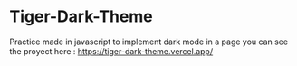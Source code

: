 # Tiger-Dark-Theme
Practice made in javascript to implement dark mode in a page 
you can see the proyect here :  https://tiger-dark-theme.vercel.app/
